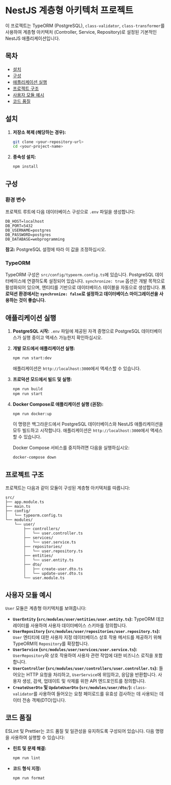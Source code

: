 # NestJS 계층형 아키텍처 프로젝트

이 프로젝트는 TypeORM (PostgreSQL), `class-validator`, `class-transformer`를 사용하여 계층형 아키텍처 (Controller, Service, Repository)로 설정된 기본적인 NestJS 애플리케이션입니다.

## 목차

- [설치](#설치)
- [구성](#구성)
- [애플리케이션 실행](#애플리케이션-실행)
- [프로젝트 구조](#프로젝트-구조)
- [사용자 모듈 예시](#사용자-모듈-예시)
- [코드 품질](#코드-품질)

## 설치

1.  **저장소 복제 (해당하는 경우):**
    ```bash
    git clone <your-repository-url>
    cd <your-project-name>
    ```

2.  **종속성 설치:**
    ```bash
    npm install
    ```

## 구성

### 환경 변수

프로젝트 루트에 다음 데이터베이스 구성으로 `.env` 파일을 생성합니다:

```env
DB_HOST=localhost
DB_PORT=5432
DB_USERNAME=postgres
DB_PASSWORD=postgres
DB_DATABASE=webprogramming
```

**참고:** PostgreSQL 설정에 따라 이 값을 조정하십시오.

### TypeORM

TypeORM 구성은 `src/config/typeorm.config.ts`에 있습니다. PostgreSQL 데이터베이스에 연결하도록 설정되어 있습니다. `synchronize: true` 옵션은 개발 목적으로 활성화되어 있으며, 엔티티를 기반으로 데이터베이스 테이블을 자동으로 생성합니다. **프로덕션 환경에서는 `synchronize: false`로 설정하고 데이터베이스 마이그레이션을 사용하는 것이 좋습니다.**

## 애플리케이션 실행

1.  **PostgreSQL 시작:** `.env` 파일에 제공된 자격 증명으로 PostgreSQL 데이터베이스가 실행 중이고 액세스 가능한지 확인하십시오.

2.  **개발 모드에서 애플리케이션 실행:**
    ```bash
    npm run start:dev
    ```

    애플리케이션은 `http://localhost:3000`에서 액세스할 수 있습니다.

3.  **프로덕션 모드에서 빌드 및 실행:**
    ```bash
    npm run build
    npm run start
    ```

4.  **Docker Compose로 애플리케이션 실행 (권장):**
    ```bash
    npm run docker:up
    ```
    이 명령은 백그라운드에서 PostgreSQL 데이터베이스와 NestJS 애플리케이션을 모두 빌드하고 시작합니다. 애플리케이션은 `http://localhost:3000`에서 액세스할 수 있습니다.

    Docker Compose 서비스를 중지하려면 다음을 실행하십시오:
    ```bash
    docker-compose down
    ```

## 프로젝트 구조

프로젝트는 다음과 같이 모듈이 구성된 계층형 아키텍처를 따릅니다:

```
src/
├── app.module.ts
├── main.ts
├── config/
│   └── typeorm.config.ts
└── modules/
    └── user/
        ├── controllers/
        │   └── user.controller.ts
        ├── services/
        │   └── user.service.ts
        ├── repositories/
        │   └── user.repository.ts
        ├── entities/
        │   └── user.entity.ts
        ├── dto/
        │   ├── create-user.dto.ts
        │   └── update-user.dto.ts
        └── user.module.ts
```

## 사용자 모듈 예시

`User` 모듈은 계층형 아키텍처를 보여줍니다:

-   **`UserEntity` (`src/modules/user/entities/user.entity.ts`):** TypeORM 데코레이터를 사용하여 사용자 데이터베이스 스키마를 정의합니다.
-   **`UserRepository` (`src/modules/user/repositories/user.repository.ts`):** `User` 엔티티에 대한 사용자 지정 데이터베이스 상호 작용 메서드를 제공하기 위해 TypeORM의 `Repository`를 확장합니다.
-   **`UserService` (`src/modules/user/services/user.service.ts`):** `UserRepository`와 상호 작용하여 사용자 관련 작업에 대한 비즈니스 로직을 포함합니다.
-   **`UserController` (`src/modules/user/controllers/user.controller.ts`):** 들어오는 HTTP 요청을 처리하고, `UserService`에 위임하고, 응답을 반환합니다. 사용자 생성, 검색, 업데이트 및 삭제를 위한 API 엔드포인트를 정의합니다.
-   **`CreateUserDto` 및 `UpdateUserDto` (`src/modules/user/dto/`):** `class-validator`를 사용하여 들어오는 요청 페이로드를 유효성 검사하는 데 사용되는 데이터 전송 객체(DTO)입니다.

## 코드 품질

ESLint 및 Prettier는 코드 품질 및 일관성을 유지하도록 구성되어 있습니다. 다음 명령을 사용하여 실행할 수 있습니다:

-   **린트 및 문제 해결:**
    ```bash
    npm run lint
    ```

-   **코드 형식 지정:**
    ```bash
    npm run format
    ```